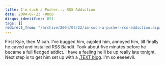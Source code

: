 ```yaml
---
title: I'm such a Pusher... RSS Addiction
date: 2004-07-23 -0800
disqus_identifier: 851
tags: []
redirect_from: "/archive/2004/07/22/im-such-a-pusher-rss-addiction.aspx/"
---
```


First Kyle, then Micah. I've bugged him, cajoled him, annoyed him, till
finally he caved and installed RSS Bandit. Took about five minutes
before he became a full fledged addict. I have a feeling he'll be up
really late tonight. Next step is to get him set up with a [.TEXT
blog](http://dottextwiki.scottwater.com/). I'm so eeeeevil.

